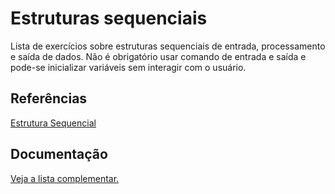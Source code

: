 # Estruturas sequenciais

Lista de exercícios sobre estruturas sequenciais de entrada, processamento e saída de dados. Não é obrigatório usar comando de entrada e saída e pode-se inicializar variáveis sem interagir com o usuário. 

## Referências
 [Estrutura Sequencial](https://wiki.python.org.br/EstruturaSequencial)

## Documentação

[Veja a lista complementar.](https://link-da-documentação)

